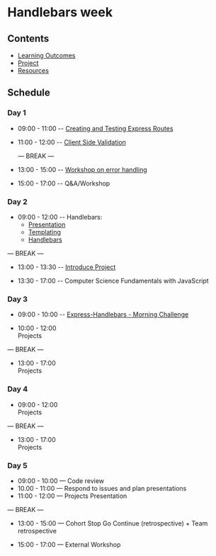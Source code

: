 # Handlebars week

## Contents

- [Learning Outcomes](./learning-outcomes.md)
- [Project](./project.md)
- [Resources](./resources)

## Schedule

### Day 1

- 09:00 - 11:00 
  -- [Creating and Testing Express Routes](https://github.com/foundersandcoders/express-and-testing-workshop)

- 11:00 - 12:00 
  -- [Client Side Validation](https://github.com/foundersandcoders/mc-client-side-validation)
  
  — BREAK —


- 13:00 - 15:00 -- [Workshop on error handling](https://github.com/foundersandcoders/error-handling-workshop)

- 15:00 - 17:00
  -- Q&A/Workshop

### Day 2

- 09:00 - 12:00 -- Handlebars:
    - [Presentation](https://docs.google.com/presentation/d/1TCXAYPoaACoBUb0jsEp0bRVujRjUXb9C6Y4cPat7T8Y)
    - [Templating](https://github.com/m4v15/templating/)
    - [Handlebars](https://github.com/m4v15/country-express)

— BREAK —

- 13:00 - 13:30
  -- [Introduce Project](./project.md)

- 13:30 - 17:00 -- Computer Science Fundamentals with JavaScript
  

### Day 3

- 09:00 - 10:00 -- [Express-Handlebars - Morning Challenge](https://github.com/foundersandcoders/express-handlebars-challenge)

- 10:00 - 12:00 <br>
  Projects

— BREAK —

- 13:00 - 17:00<br>
  Projects

### Day 4

- 09:00 - 12:00 <br>
  Projects

— BREAK —

- 13:00 - 17:00 <br>
  Projects

### Day 5

- 09:00 - 10:00 — Code review 
- 10.00 - 11:00 — Respond to issues and plan presentations
- 11:00 - 12:00 — Projects Presentation

— BREAK —

- 13:00 - 15:00 — Cohort Stop Go Continue (retrospective) + Team retrospective

- 15:00 - 17:00 — External Workshop
